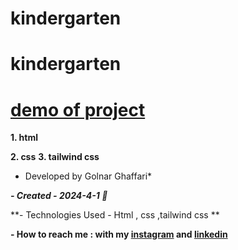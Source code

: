 # kindergarten
# kindergarten


# [demo of project]( https://golnarghaffari.github.io/kindergarten/)
**1. html**

**2. css**
**3. tailwind css**

* Developed by Golnar Ghaffari*

***- Created - 2024-4-1 🌷***

**- Technologies Used - Html , css ,tailwind css **

**- How to reach me : with my [instagram](http://www.instagram.com/golnarghaffari20) and [linkedin](http://www.linkedin.com/in/golnar-ghaffari-b370462a9/")**


